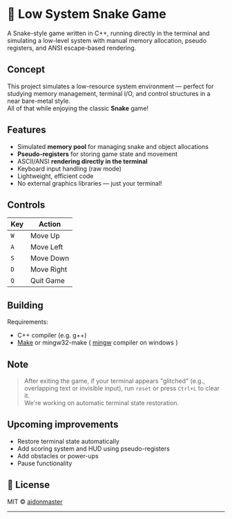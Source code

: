 # 🐍 Low System Snake Game

A Snake-style game written in C++, running directly in the terminal and simulating a low-level system with manual memory allocation, pseudo registers, and ANSI escape-based rendering.

## Concept

This project simulates a low-resource system environment — perfect for studying memory management, terminal I/O, and control structures in a near bare-metal style.  
All of that while enjoying the classic **Snake** game!

## Features

- Simulated **memory pool** for managing snake and object allocations    
- **Pseudo-registers** for storing game state and movement    
- ASCII/ANSI **rendering directly in the terminal**    
- Keyboard input handling (raw mode)    
- Lightweight, efficient code    
- No external graphics libraries — just your terminal!
    

## Controls

|Key|Action|
|---|---|
|`W`|Move Up|
|`A`|Move Left|
|`S`|Move Down|
|`D`|Move Right|
|`Q`|Quit Game|


## Building

Requirements:

- C++ compiler (e.g. g++)   
- [Make](https://makefiletutorial.com/#getting-started) or mingw32-make ( [mingw](https://www.mingw-w64.org/) compiler on windows )
    

## Note

> After exiting the game, if your terminal appears "glitched" (e.g., overlapping text or invisible input), run `reset` or press `Ctrl+L` to clear it.  
> We're working on automatic terminal state restoration.


## Upcoming improvements

-  Restore terminal state automatically    
-  Add scoring system and HUD using pseudo-registers    
-  Add obstacles or power-ups    
-  Pause functionality
    

## 📜 License

MIT © [aidonmaster](https://github.com/aidonmaster/low_system_game/blob/main/LICENSE)

---

